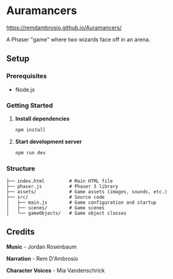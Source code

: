 # Auramancers

https://remdambrosio.github.io/Auramancers/

A Phaser "game" where two wizards face off in an arena.

## Setup

### Prerequisites
- Node.js

### Getting Started

1. **Install dependencies**
   ```bash
   npm install
   ```

2. **Start development server**
   ```bash
   npm run dev
   ```

### Structure
```
├── index.html         # Main HTML file
├── phaser.js          # Phaser 3 library
├── assets/            # Game assets (images, sounds, etc.)
├── src/               # Source code
│   ├── main.js        # Game configuration and startup
│   ├── scenes/        # Game scenes
│   └── gameObjects/   # Game object classes
```

## Credits

**Music** - Jordan Rosenbaum

**Narration** - Rem D'Ambrosio

**Character Voices** - Mia Vandenschrick
